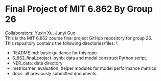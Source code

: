 # Final Project of MIT 6.862  By Group 26
Collaborators: Yuxin Xu, Junyi Guo \
This is the MIT 6.862 course final project GitHub repository for group 26. This repository contains the following directories/files: \
* README.md: basic guidance for this repo.
* 6_862_final_project.ipynb: data and model construct Python script.
* NER_data: data directory
* metrics/ner_evaluation: helper modules for model performance metrics
* docs: all previously submitted documents
